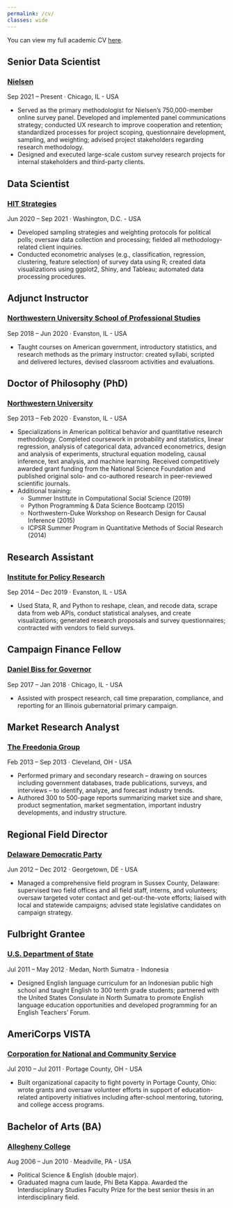 ```yaml
---
permalink: /cv/
classes: wide
---
```


<head>
  <link rel="stylesheet" href="https://cdnjs.cloudflare.com/ajax/libs/font-awesome/6.0.0-beta3/css/all.min.css">
</head>

You can view my full academic CV [here](https://rshafranek.github.io/Shafranek_CV.pdf).
<div class="timeline">
    <div class="timeline-item">
      <div class="timeline-icon"></div>
      <div class="timeline-content">
        <h2>Senior Data Scientist</h2>
        <h3><a href="https://www.nielsen.com/" class="timeline-link">Nielsen</a></h3>
        <p class="timeline-date">Sep 2021 – Present · Chicago, IL - USA</p>
        <p><ul>
          <li> Served as the primary methodologist for Nielsen’s 750,000-member online survey panel. Developed and implemented
panel communications strategy; conducted UX research to improve cooperation and retention; standardized
processes for project scoping, questionnaire development, sampling, and weighting; advised project
stakeholders regarding research methodology.</li>
<li>Designed and executed large-scale custom survey research projects for internal stakeholders and third-party
clients.</li>
        </ul>
        </p>
      </div>
    </div>
    <div class="timeline-item">
      <div class="timeline-icon"></div>
      <div class="timeline-content">
        <h2>Data Scientist</h2>
        <h3><a href="https://hitstrat.com/" class="timeline-link">HIT Strategies</a></h3>
        <p class="timeline-date">Jun 2020 – Sep 2021 · Washington, D.C. - USA</p>
        <p><ul>
          <li>Developed sampling strategies and weighting protocols for political polls; oversaw data collection and processing;
fielded all methodology-related client inquiries.</li>
          <li>Conducted econometric analyses (e.g., classification, regression, clustering, feature selection) of survey data
using R; created data visualizations using ggplot2, Shiny, and Tableau; automated data processing procedures.</li>
        </ul>
        </p>
      </div>
    </div>
  <div class="timeline-item">
      <div class="timeline-icon"></div>
      <div class="timeline-content">
        <h2>Adjunct Instructor</h2>
        <h3><a href="https://sps.northwestern.edu/" class="timeline-link">Northwestern University School of Professional Studies</a></h3>
        <p class="timeline-date">Sep 2018 – Jun 2020 · Evanston, IL - USA</p>
        <p><ul>
          <li>Taught courses on American government, introductory statistics, and research methods as the primary instructor:
created syllabi, scripted and delivered lectures, devised classroom activities and evaluations.</li>
        </ul>
        </p>
      </div>
    </div>
    <div class="timeline-item graduation">
      <div class="timeline-icon"><i class="fa-solid fa-graduation-cap"></i></div>
      <div class="timeline-content">
        <h2>Doctor of Philosophy (PhD)</h2>
        <h3><a href="https://polisci.northwestern.edu/" class="timeline-link"> Northwestern University</a></h3>
        <p class="timeline-date">Sep 2013 – Feb 2020 · Evanston, IL - USA</p>
        <p><ul>
          <li>Specializations in American political behavior and quantitative research methodology. Completed coursework in probability and statistics, linear regression, analysis of categorical data, advanced econometrics, design and analysis of experiments, structural equation modeling, causal inference, text analysis, and machine learning. Received competitively awarded grant funding from the National Science Foundation and published original solo- and co-authored research in peer-reviewed scientific journals.</li>
          <li>Additional training: 
            <ul>
<li> Summer Institute in Computational Social Science (2019)</li>
<li> Python Programming & Data Science Bootcamp (2015)</li>
<li> Northwestern-Duke Workshop on Research Design for Causal Inference (2015)</li>
<li> ICPSR Summer Program in Quantitative Methods of Social Research (2014)</li>
            </ul>
          </li>
        </ul>
        </p>
      </div>
    </div>
    <div class="timeline-item">
      <div class="timeline-icon"></div>
      <div class="timeline-content">
        <h2>Research Assistant</h2>
        <h3><a href="https://www.ipr.northwestern.edu/" class="timeline-link"> Institute for Policy Research</a></h3>
        <p class="timeline-date">Sep 2014 – Dec 2019 · Evanston, IL - USA</p>
        <p><ul>
          <li>Used Stata, R, and Python to reshape, clean, and recode data, scrape data from web APIs, conduct statistical
analyses, and create visualizations; generated research proposals and survey questionnaires; contracted with
vendors to field surveys.</li>
        </ul>
        </p>
      </div>
    </div> 
      <div class="timeline-item">
      <div class="timeline-icon"></div>
      <div class="timeline-content">
        <h2>Campaign Finance Fellow</h2>
        <h3><a href="https://en.wikipedia.org/wiki/2018_Illinois_gubernatorial_election#Democratic_primary" class="timeline-link"> Daniel Biss for Governor</a></h3>
        <p class="timeline-date">Sep 2017 – Jan 2018 · Chicago, IL - USA</p>
        <p><ul>
          <li>Assisted with prospect research, call time preparation, compliance, and reporting for an Illinois gubernatorial primary campaign.</li>
        </ul>
        </p>
      </div>
    </div>
      <div class="timeline-item">
      <div class="timeline-icon"></div>
      <div class="timeline-content">
        <h2>Market Research Analyst</h2>
        <h3><a href="https://www.freedoniagroup.com/" class="timeline-link"> The Freedonia Group</a></h3>
        <p class="timeline-date">Feb 2013 – Sep 2013 · Cleveland, OH - USA</p>
        <p><ul>
          <li>Performed primary and secondary research – drawing on sources including government databases, trade
publications, surveys, and interviews – to identify, analyze, and forecast industry trends.</li>
          <li>Authored 300 to 500-page reports summarizing market size and share, product segmentation, market segmentation,
important industry developments, and industry structure.</li>
        </ul>
        </p>
      </div>
    </div>
      <div class="timeline-item">
      <div class="timeline-icon"></div>
      <div class="timeline-content">
        <h2>Regional Field Director</h2>
        <h3><a href="https://www.deldems.org/" class="timeline-link"> Delaware Democratic Party</a></h3>
        <p class="timeline-date">Jun 2012 – Dec 2012 · Georgetown, DE - USA</p>
        <p><ul>
          <li>Managed a comprehensive field program in Sussex County, Delaware: supervised two field offices and all field staff, interns, and volunteers; oversaw targeted voter contact and get-out-the-vote efforts; liaised with local and statewide campaigns; advised state legislative candidates on campaign strategy.</li>
        </ul>
        </p>
      </div>
    </div>
      <div class="timeline-item">
      <div class="timeline-icon"></div>
      <div class="timeline-content">
        <h2>Fulbright Grantee</h2>
        <h3><a href="https://us.fulbrightonline.org/countries/east-asia-pacific/indonesia" class="timeline-link"> U.S. Department of State</a></h3>
        <p class="timeline-date">Jul 2011 – May 2012 · Medan, North Sumatra - Indonesia</p>
        <p><ul>
          <li>Designed English language curriculum for an Indonesian public high school and taught English to 300 tenth grade students; partnered with the United States Consulate in North Sumatra to promote English language education opportunities and developed programming for an English Teachers’ Forum.</li>
        </ul>
        </p>
      </div>
    </div>
      <div class="timeline-item">
      <div class="timeline-icon"></div>
      <div class="timeline-content">
        <h2>AmeriCorps VISTA</h2>
        <h3><a href="https://americorps.gov/serve/americorps/americorps-vista" class="timeline-link"> Corporation for National and Community Service</a></h3>
        <p class="timeline-date">Jul 2010 – Jul 2011 · Portage County, OH - USA</p>
        <p><ul>
          <li>Built organizational capacity to fight poverty in Portage County, Ohio: wrote grants and oversaw volunteer efforts in support of education-related antipoverty initiatives including after-school mentoring, tutoring, and college access programs.</li>
        </ul>
        </p>
      </div>
    </div>
      <div class="timeline-item graduation">
      <div class="timeline-icon"><i class="fa-solid fa-graduation-cap"></i></div>
      <div class="timeline-content">
        <h2>Bachelor of Arts (BA)</h2>
        <h3><a href="https://www.allegheny.edu" class="timeline-link"> Allegheny College</a></h3>
        <p class="timeline-date">Aug 2006 – Jun 2010 · Meadville, PA - USA</p>
        <p><ul>
          <li>Political Science & English (double major).</li>
          <li>Graduated magna cum laude, Phi Beta Kappa. Awarded the Interdisciplinary Studies Faculty Prize for the best senior thesis in an interdisciplinary field.</li>
        </ul>
        </p>
      </div>
    </div>
  </div>
